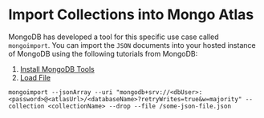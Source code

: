 # Import Collections into Mongo Atlas

MongoDB has developed a tool for this specific use case called `mongoimport`. You can import the `JSON` documents into your hosted instance of MongoDB using the following tutorials from MongoDB:

1. [Install MongoDB Tools](https://www.mongodb.com/docs/database-tools/installation/installation-macos/)
2. [Load File](https://www.mongodb.com/docs/atlas/import/mongoimport/)

```shell
mongoimport --jsonArray --uri "mongodb+srv://<dbUser>:<password>@<atlasUrl>/<databaseName>?retryWrites=true&w=majority" --collection <collectionName> --drop --file /some-json-file.json
```
